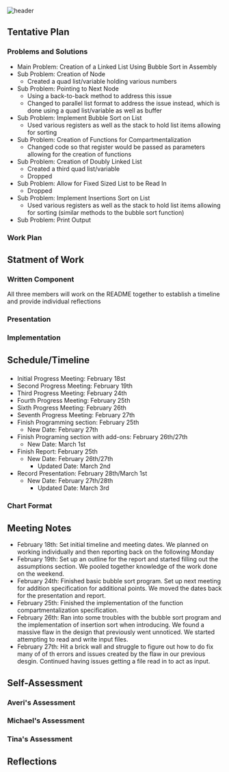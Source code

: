 ![header](https://capsule-render.vercel.app/api?type=waving&color=D5D6EA&height=300&section=header&text=CS3113_SP22_LAB01_TEAMMneumonic&fontSize=30&animation=fadeIn)

## Tentative Plan 
### Problems and Solutions
-   Main Problem: Creation of a Linked List Using Bubble Sort in Assembly 
-  Sub Problem: Creation of Node
   - Created a quad list/variable holding various numbers
-  Sub Problem: Pointing to Next Node
   -  Using a back-to-back method to address this issue
   -   Changed to parallel list format to address the issue instead, which is done using a quad list/variable as well as buffer 
- Sub Problem: Implement Bubble Sort on List
   - Used various registers as well as the stack to hold list items allowing for sorting 
- Sub Problem: Creation of Functions for Compartmentalization
   - Changed code so that register would be passed as parameters allowing for the creation of functions 
- Sub Problem: Creation of Doubly Linked List
   - Created a third quad list/variable 
   - Dropped 
- Sub Problem: Allow for Fixed Sized List to be Read In 
   - Dropped 
- Sub Problem: Implement Insertions Sort on List
   -  Used various registers as well as the stack to hold list items allowing for sorting (similar methods to the bubble sort function)
 - Sub Problem: Print Output  

### Work Plan

## Statment of Work 

### Written Component
All three members will work on the README together to establish a timeline and provide individual reflections

### Presentation

### Implementation

## Schedule/Timeline 
### 
-  Initial Progress Meeting: February 18st
-  Second Progress Meeting: February 19th
-  Third Progress Meeting: February 24th 
-  Fourth Progress Meeting: February 25th 
-  Sixth Progress Meeting: February 26th 
-  Seventh Progress Meeting: February 27th 
-  Finish Programming section: February 25th 
   - New Date: February 27th      
-  Finish Programing section with add-ons: February 26th/27th
      - New Date: March 1st 
-  Finish Report: February 25th
   - New Date: February 26th/27th 
      - Updated Date: March 2nd 
-  Record Presentation: February 28th/March 1st 
   - New Date: February 27th/28th  
      - Updated Date: March 3rd 
### Chart Format 
 
## Meeting Notes
-  February 18th: Set initial timeline and meeting dates. We planned on working individually and then reporting back on the following Monday 
-  February 19th: Set up an outline for the report and started filling out the assumptions section. We pooled together knowledge of the work done on the weekend.
-  February 24th: Finished basic bubble sort program. Set up next meeting for addition specification for additional points. We moved the dates back for the presentation and report.
-  February 25th: Finished the implementation of the function compartmentalization specification.  
-  February 26th: Ran into some troubles with the bubble sort program and the implementation of insertion sort when introducing. We found a massive flaw in the design that previously went unnoticed. We started attempting to read and write input files. 
-  February 27th: Hit a brick wall and struggle to figure out how to do fix many of of th errors and issues created by the flaw in our previous desgin. Continued having issues getting a file read in to act as input. 
 
 ## Self-Assessment 
 
 ### Averi's Assessment
 
 ### Michael's Assessment
 
 ### Tina's Assessment
 
 ## Reflections
 
   
